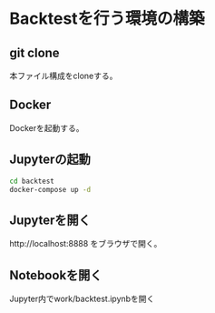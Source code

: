 # Backtestを行う環境の構築

## git clone

本ファイル構成をcloneする。


## Docker 

Dockerを起動する。

## Jupyterの起動

```bash
cd backtest
docker-compose up -d
```

## Jupyterを開く

http://localhost:8888 をブラウザで開く。

## Notebookを開く

Jupyter内でwork/backtest.ipynbを開く
